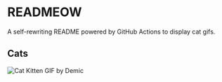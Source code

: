 # READMEOW

A self-rewriting README powered by GitHub Actions to display cat gifs.

## Cats

![Cat Kitten GIF by Demic](https://media4.giphy.com/media/3oriO0OEd9QIDdllqo/200.gif?cid=9acd02dan5n1l3vyr7qub23rffkw6aq9wsr6wumzm9md5plt&ep=v1_gifs_search&rid=200.gif&ct=g)
